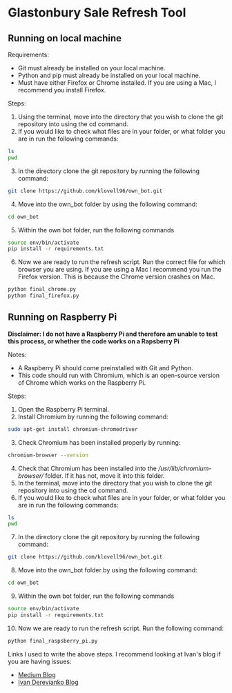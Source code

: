 # Glastonbury Sale Refresh Tool

## Running on local machine

Requirements:
* Git must already be installed on your local machine. 
* Python and pip must already be installed on your local machine. 
* Must have either Firefox or Chrome installed. If you are using a Mac, I recommend you install Firefox.

Steps:
1. Using the terminal, move into the directory that you wish to clone the git repository into using the cd command. 
2. If you would like to check what files are in your folder, or what folder you are in run the following commands:
```bash
ls
pwd
```
3. In the directory clone the git repository by running the following command:
```bash
git clone https://github.com/klovell96/own_bot.git
```
4. Move into the own_bot folder by using the following command:
```bash
cd own_bot
```
5. Within the own bot folder, run the following commands 
```bash
source env/bin/activate
pip install -r requirements.txt
```
6. Now we are ready to run the refresh script. Run the correct file for which browser you are using. If you are using a Mac I recommend you run the Firefox version. This is because the Chrome version crashes on Mac.
```bash
python final_chrome.py
python final_firefox.py
```

## Running on Raspberry Pi
**Disclaimer: I do not have a Raspberry Pi and therefore am unable to test this process, or whether the code works on a Rapsberry Pi**

Notes:
* A Raspberry Pi should come preinstalled with Git and Python. 
* This code should run with Chromium, which is an open-source version of Chrome which works on the Raspberry Pi. 

Steps:
1. Open the Raspberry Pi terminal.
2. Install Chromium by running the following command:
```bash
sudo apt-get install chromium-chromedriver
```
3. Check Chromium has been installed properly by running:
```bash
chromium-browser --version
```
4. Check that Chromium has been installed into the _/usr/lib/chromium-browser/_ folder. If it has not, move it into this folder.
5. In the terminal, move into the directory that you wish to clone the git repository into using the cd command.
6. If you would like to check what files are in your folder, or what folder you are in run the following commands:
```bash
ls
pwd
```
7. In the directory clone the git repository by running the following command:
```bash
git clone https://github.com/klovell96/own_bot.git
```
8. Move into the own_bot folder by using the following command:
```bash
cd own_bot
```
9. Within the own bot folder, run the following commands 
```bash
source env/bin/activate
pip install -r requirements.txt
```
10. Now we are ready to run the refresh script. Run the following command:
```bash
python final_raspsberry_pi.py
```


Links I used to write the above steps. I recommend looking at Ivan's blog if you are having issues:
* [Medium Blog](https://patrikmojzis.medium.com/how-to-run-selenium-using-python-on-raspberry-pi-d3fe058f011)
* [Ivan Derevianko Blog](https://ivanderevianko.com/2020/01/selenium-chromedriver-for-raspberrypi)
